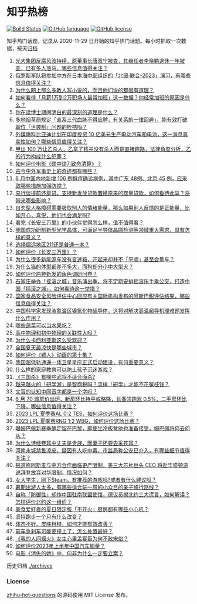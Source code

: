 # 知乎热榜
[![Build Status](https://github.com/ToWeLong/zhihu-hot-questions/workflows/CI/badge.svg)](https://github.com/ToWeLong/zhihu-hot-questions/actions)
[![GitHub language](https://img.shields.io/badge/language-golang-orange.svg)](https://golang.org/)
[![GitHub license](https://img.shields.io/github/license/ToWeLong/zhihu-hot-questions)](https://github.com/ToWeLong/zhihu-hot-questions/blob/main/LICENSE)

知乎热门话题，记录从 2020-11-29 日开始的知乎热门话题。每小时抓取一次数据，按天[归档](./archives)

<!-- BEGIN -->

1. [光大集团反腐风波持续，原董事长唐双宁被查，其继任者李晓鹏退休一年被查，已有多人落马，哪些信息值得关注？](https://www.zhihu.com/question/612238610)
1. [俄罗斯军队将参加中方在日本海中部组织的「北部·联合-2023」演习，有哪些信息值得关注？](https://www.zhihu.com/question/612256734)
1. [为什么网上那么多教人写小说的，而且他们说的都很有道理？](https://www.zhihu.com/question/604580559)
1. [如何看待「月薪1万到2万职场人最常加班」这一数据？你经常加班的原因是什么？](https://www.zhihu.com/question/612093014)
1. [你在读博士期间明白的最深刻的道理是什么？](https://www.zhihu.com/question/33336270)
1. [多地烟草局规定「直系三代血脉不得应聘，有关系的一律回避」，能有效打破职位「世袭制」问题的桎梏吗？](https://www.zhihu.com/question/612250346)
1. [外媒爆料比亚迪计划在印度投资 10 亿美元生产电动汽车和电池，这一消息真实性如何？哪些信息值得关注？](https://www.zhihu.com/question/612174510)
1. [甲出 100 万让乙杀人，乙拿了钱并没有杀人而是直接跑路，法律角度分析，乙的行为构成什么犯罪？](https://www.zhihu.com/question/600455294)
1. [如何评价电影《碟中谍7:致命清算》？](https://www.zhihu.com/question/611996759)
1. [古今中外军事史上的奇迹都有哪些？](https://www.zhihu.com/question/360696679)
1. [6 月中国内地新增 106 例猴痘确诊病例，其中广东 48例、北京 45 例，应采取哪些措施加强防控？](https://www.zhihu.com/question/612162948)
1. [央行谈提前还房贷，支持新发放贷款置换原来的存量贷款，如何看待此举？将带来哪些影响？](https://www.zhihu.com/question/612071508)
1. [自恋型人格障碍需要吸取别人的情绪能量，那么如果别人反馈的是正能量，比如开心，喜悦，他们也会满足吗?](https://www.zhihu.com/question/585027133)
1. [看完《长安三万里》的小伙伴觉得怎么样，值不值得看？](https://www.zhihu.com/question/611300327)
1. [我国成功研制新型光学晶体，可满足半导体晶圆检测等领域重大需求，具有怎样的意义？](https://www.zhihu.com/question/612183799)
1. [选择偏远地区211还是普通一本？](https://www.zhihu.com/question/611440270)
1. [如何评价《长安三万里》？](https://www.zhihu.com/question/611328020)
1. [为什么很多新能源车没有变速箱，开起来却并不「平顺」甚至会晕车？](https://www.zhihu.com/question/611489240)
1. [为什么猫的体型都差不多大，而狗却分小中大型犬？](https://www.zhihu.com/question/578576993)
1. [如何评价原神新发的角色调研问卷？](https://www.zhihu.com/question/612182699)
1. [石家庄举办「摇滚之城」音乐演出季，将不定期安排摇滚乐手乘公交，打造中国「摇滚之城」，如何看待这一举措？](https://www.zhihu.com/question/611915568)
1. [国家食品安全风险评估中心回应有关国际机构发布的阿斯巴甜评估结果，哪些信息值得关注？](https://www.zhihu.com/question/612185238)
1. [中国科学家发现液氮温区镍氧化物超导体，这将对解决高温超导机理难题发挥什么作用？](https://www.zhihu.com/question/611874208)
1. [哪些蔬菜可以当水果吃？](https://www.zhihu.com/question/608466405)
1. [高中物理和初中物理的关联性大吗？](https://www.zhihu.com/question/609951879)
1. [为什么卡西利亚斯这么受欢迎？](https://www.zhihu.com/question/611810417)
1. [全国夏天最凉快是哪些城市？](https://www.zhihu.com/question/277395907)
1. [如何评价《镖人》动画的第十集？](https://www.zhihu.com/question/611878204)
1. [我国超低轨通遥一体卫星星座正式启动建设，有何重要意义？](https://www.zhihu.com/question/611879918)
1. [什么样的家庭教育可以防止孩子沉迷游戏？](https://www.zhihu.com/question/610126228)
1. [《三国杀》有哪些武将不适合面杀?](https://www.zhihu.com/question/366425831)
1. [越来越火的「研学游」是智商税吗？怎样「研学」才能不花冤枉钱？](https://www.zhihu.com/question/612083009)
1. [文盲的认知中同音字都是一个字吗？](https://www.zhihu.com/question/378100141)
1. [6 月 70 城房价出炉，新房环比持平或略降，长春领跑涨 0.5%，二手房环比下降，哪些信息值得关注？](https://www.zhihu.com/question/612256763)
1. [2023 LPL 夏季赛AL 0:2 TES，如何评价这场比赛？](https://www.zhihu.com/question/612136533)
1. [2023 LPL 夏季赛RNG 1:2 WBG，如何评价这场比赛？](https://www.zhihu.com/question/612166842)
1. [曝姆巴佩新赛季确定留在巴黎，即使坐冷板凳他也准备接受，姆巴佩将何去何从？](https://www.zhihu.com/question/611896250)
1. [为什么诗经卷耳中丈夫是贵族，而妻子还要去采苍耳？](https://www.zhihu.com/question/412045360)
1. [河南永城禁售凉皮，疑因有人吃中毒，市监局称公安已介入，有哪些细节值得关注？](https://www.zhihu.com/question/612252659)
1. [报道称阿斯麦与中方合作面临更严限制，美三大芯片巨头 CEO 将赴华盛顿游说拜登放弃对华限制，情况如何？](https://www.zhihu.com/question/612263218)
1. [女大学生，刚下Steam，有推荐的游戏吗?或者有什么建议吗？](https://www.zhihu.com/question/586324918)
1. [暑期出游人太多，有哪些适合玩一周的小众目的亲子旅行路线？](https://www.zhihu.com/question/609232544)
1. [自称「防御性」却炸中国驻南联盟使馆，德议员揭北约三大谎言，如何解读？怎样评价北约这一组织？](https://www.zhihu.com/question/612186062)
1. [美食爱好者的夏日限定版「不开火」厨房都有哪些小心机？](https://www.zhihu.com/question/603623766)
1. [坚持跑步一个月有什么改变？](https://www.zhihu.com/question/610778217)
1. [体态不好、皮肤粗糙，如何才能有效改善？](https://www.zhihu.com/question/605626021)
1. [前车急刹车可能要撞上了，怎么处置最好？](https://www.zhihu.com/question/611173034)
1. [《我的人间烟火》女主心里孟宴臣为何不敌宋焰？](https://www.zhihu.com/question/611215460)
1. [如何评价2023年上半年中国汽车销量？](https://www.zhihu.com/question/611481085)
1. [电影《消失的她》中，何非为什么一定要立案？](https://www.zhihu.com/question/610438404)

<!-- END -->

历史归档 [./archives](./archives)


### License
[zhihu-hot-questions](https://github.com/towelong/zhihu-hot-questions) 的源码使用 MIT License 发布。
